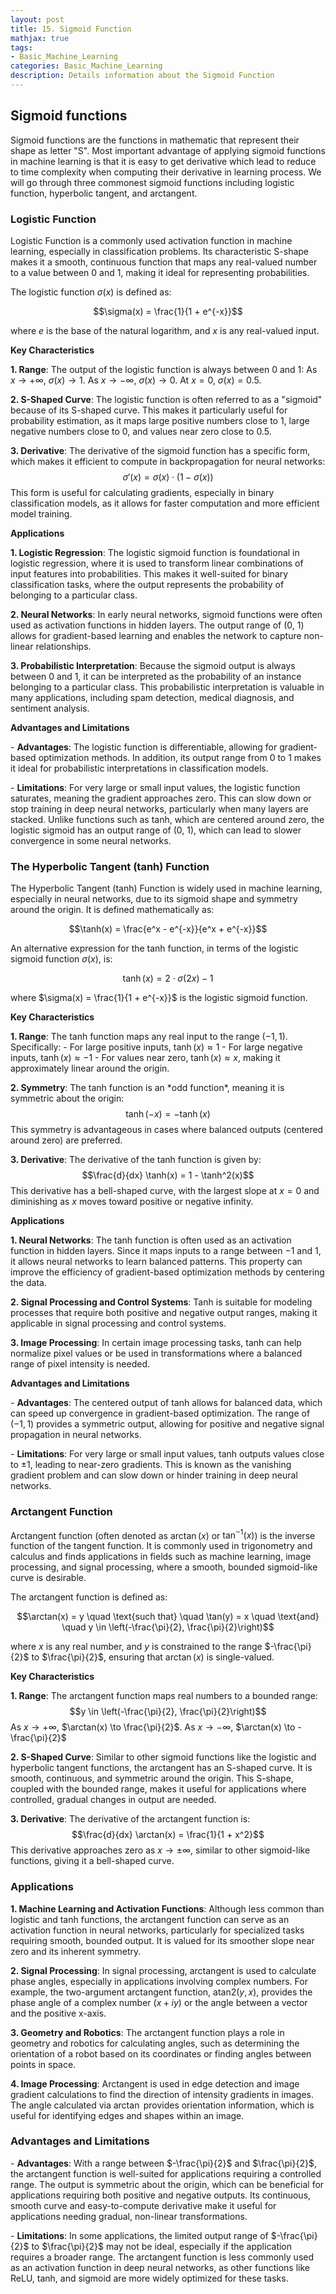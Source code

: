 ```yaml
---
layout: post
title: 15. Sigmoid Function
mathjax: true
tags:
- Basic_Machine_Learning
categories: Basic_Machine_Learning
description: Details information about the Sigmoid Function
---
```


## Sigmoid functions

Sigmoid functions are the functions in mathematic that represent their
shape as letter \"S\". Most important advantage of applying sigmoid
functions in machine learning is that it is easy to get derivative which
lead to reduce to time complexity when computing their derivative in
learning process. We will go through three commonest sigmoid functions
including logistic function, hyperbolic tangent, and arctangent.

### Logistic Function

Logistic Function is a commonly used activation function in machine
learning, especially in classification problems. Its characteristic
S-shape makes it a smooth, continuous function that maps any real-valued
number to a value between 0 and 1, making it ideal for representing
probabilities.

The logistic function $\sigma(x)$ is defined as:

$$\sigma(x) = \frac{1}{1 + e^{-x}}$$

where $e$ is the base of the natural logarithm, and $x$ is any
real-valued input.

**Key Characteristics**

**1. Range**: The output of the logistic function is always between 0
and 1: As $x \to +\infty$, $\sigma(x) \to 1$. As $x \to -\infty$,
$\sigma(x) \to 0$. At $x = 0$, $\sigma(x) = 0.5$.

**2. S-Shaped Curve**: The logistic function is often referred to as a
\"sigmoid\" because of its S-shaped curve. This makes it particularly
useful for probability estimation, as it maps large positive numbers
close to 1, large negative numbers close to 0, and values near zero
close to 0.5.

**3. Derivative**: The derivative of the sigmoid function has a specific
form, which makes it efficient to compute in backpropagation for neural
networks: $$\sigma'(x) = \sigma(x) \cdot (1 - \sigma(x))$$ This form is
useful for calculating gradients, especially in binary classification
models, as it allows for faster computation and more efficient model
training.

**Applications**

**1. Logistic Regression**: The logistic sigmoid function is
foundational in logistic regression, where it is used to transform
linear combinations of input features into probabilities. This makes it
well-suited for binary classification tasks, where the output represents
the probability of belonging to a particular class.

**2. Neural Networks**: In early neural networks, sigmoid functions were
often used as activation functions in hidden layers. The output range of
(0, 1) allows for gradient-based learning and enables the network to
capture non-linear relationships.

**3. Probabilistic Interpretation**: Because the sigmoid output is
always between 0 and 1, it can be interpreted as the probability of an
instance belonging to a particular class. This probabilistic
interpretation is valuable in many applications, including spam
detection, medical diagnosis, and sentiment analysis.

**Advantages and Limitations**

\- **Advantages**: The logistic function is differentiable, allowing for
gradient-based optimization methods. In addition, its output range from
0 to 1 makes it ideal for probabilistic interpretations in
classification models.

\- **Limitations**: For very large or small input values, the logistic
function saturates, meaning the gradient approaches zero. This can slow
down or stop training in deep neural networks, particularly when many
layers are stacked. Unlike functions such as tanh, which are centered
around zero, the logistic sigmoid has an output range of (0, 1), which
can lead to slower convergence in some neural networks.

### The Hyperbolic Tangent (tanh) Function

The Hyperbolic Tangent (tanh) Function is widely used in machine
learning, especially in neural networks, due to its sigmoid shape and
symmetry around the origin. It is defined mathematically as:

$$\tanh(x) = \frac{e^x - e^{-x}}{e^x + e^{-x}}$$

An alternative expression for the tanh function, in terms of the
logistic sigmoid function $\sigma(x)$, is:

$$\tanh(x) = 2 \cdot \sigma(2x) - 1$$

where $\sigma(x) = \frac{1}{1 + e^{-x}}$ is the logistic sigmoid
function.

**Key Characteristics**

**1. Range**: The tanh function maps any real input to the range
$(-1, 1)$. Specifically: - For large positive inputs,
$\tanh(x) \approx 1$ - For large negative inputs,
$\tanh(x) \approx -1$ - For values near zero, $\tanh(x) \approx x$,
making it approximately linear around the origin.

**2. Symmetry**: The tanh function is an \*odd function\*, meaning it is
symmetric about the origin: $$\tanh(-x) = -\tanh(x)$$ This symmetry is
advantageous in cases where balanced outputs (centered around zero) are
preferred.

**3. Derivative**: The derivative of the tanh function is given by:
$$\frac{d}{dx} \tanh(x) = 1 - \tanh^2(x)$$ This derivative has a
bell-shaped curve, with the largest slope at $x = 0$ and diminishing as
$x$ moves toward positive or negative infinity.

**Applications**

**1. Neural Networks**: The tanh function is often used as an activation
function in hidden layers. Since it maps inputs to a range between $-1$
and $1$, it allows neural networks to learn balanced patterns. This
property can improve the efficiency of gradient-based optimization
methods by centering the data.

**2. Signal Processing and Control Systems**: Tanh is suitable for
modeling processes that require both positive and negative output
ranges, making it applicable in signal processing and control systems.

**3. Image Processing**: In certain image processing tasks, tanh can
help normalize pixel values or be used in transformations where a
balanced range of pixel intensity is needed.

**Advantages and Limitations**

\- **Advantages**: The centered output of tanh allows for balanced data,
which can speed up convergence in gradient-based optimization. The range
of $(-1, 1)$ provides a symmetric output, allowing for positive and
negative signal propagation in neural networks.

\- **Limitations**: For very large or small input values, tanh outputs
values close to $\pm 1$, leading to near-zero gradients. This is known
as the vanishing gradient problem and can slow down or hinder training
in deep neural networks.

### Arctangent Function

Arctangent function (often denoted as $\arctan(x)$ or $\tan^{-1}(x)$) is
the inverse function of the tangent function. It is commonly used in
trigonometry and calculus and finds applications in fields such as
machine learning, image processing, and signal processing, where a
smooth, bounded sigmoid-like curve is desirable.

The arctangent function is defined as:

$$\arctan(x) = y \quad \text{such that} \quad \tan(y) = x \quad \text{and} \quad y \in \left(-\frac{\pi}{2}, \frac{\pi}{2}\right)$$

where $x$ is any real number, and $y$ is constrained to the range
$-\frac{\pi}{2}$ to $\frac{\pi}{2}$, ensuring that $\arctan(x)$ is
single-valued.

**Key Characteristics**

**1. Range**: The arctangent function maps real numbers to a bounded
range: $$y \in \left(-\frac{\pi}{2}, \frac{\pi}{2}\right)$$ As
$x \to +\infty$, $\arctan(x) \to \frac{\pi}{2}$. As $x \to -\infty$,
$\arctan(x) \to -\frac{\pi}{2}$

**2. S-Shaped Curve**: Similar to other sigmoid functions like the
logistic and hyperbolic tangent functions, the arctangent has an
S-shaped curve. It is smooth, continuous, and symmetric around the
origin. This S-shape, coupled with the bounded range, makes it useful
for applications where controlled, gradual changes in output are needed.

**3. Derivative**: The derivative of the arctangent function is:
$$\frac{d}{dx} \arctan(x) = \frac{1}{1 + x^2}$$ This derivative
approaches zero as $x \to \pm \infty$, similar to other sigmoid-like
functions, giving it a bell-shaped curve.

### Applications 

**1. Machine Learning and Activation Functions**: Although less common
than logistic and tanh functions, the arctangent function can serve as
an activation function in neural networks, particularly for specialized
tasks requiring smooth, bounded output. It is valued for its smoother
slope near zero and its inherent symmetry.

**2. Signal Processing**: In signal processing, arctangent is used to
calculate phase angles, especially in applications involving complex
numbers. For example, the two-argument arctangent function,
$\text{atan2}(y, x)$, provides the phase angle of a complex number
$(x + iy)$ or the angle between a vector and the positive x-axis.

**3. Geometry and Robotics**: The arctangent function plays a role in
geometry and robotics for calculating angles, such as determining the
orientation of a robot based on its coordinates or finding angles
between points in space.

**4. Image Processing**: Arctangent is used in edge detection and image
gradient calculations to find the direction of intensity gradients in
images. The angle calculated via $\arctan$ provides orientation
information, which is useful for identifying edges and shapes within an
image.

### Advantages and Limitations

\- **Advantages**: With a range between $-\frac{\pi}{2}$ and
$\frac{\pi}{2}$, the arctangent function is well-suited for applications
requiring a controlled range. The output is symmetric about the origin,
which can be beneficial for applications requiring both positive and
negative outputs. Its continuous, smooth curve and easy-to-compute
derivative make it useful for applications needing gradual, non-linear
transformations.

\- **Limitations**: In some applications, the limited output range of
$-\frac{\pi}{2}$ to $\frac{\pi}{2}$ may not be ideal, especially if the
application requires a broader range. The arctangent function is less
commonly used as an activation function in deep neural networks, as
other functions like ReLU, tanh, and sigmoid are more widely optimized
for these tasks.
